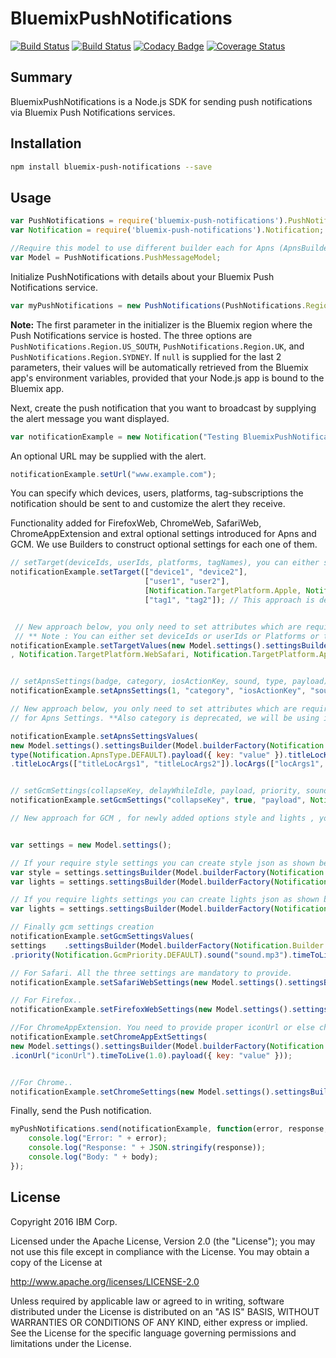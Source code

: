 # BluemixPushNotifications

[![Build Status](https://travis-ci.org/ibm-bluemix-mobile-services/bms-pushnotifications-serversdk-nodejs.svg?branch=master)](https://travis-ci.org/ibm-bluemix-mobile-services/bms-pushnotifications-serversdk-nodejs)
[![Build Status](https://travis-ci.org/ibm-bluemix-mobile-services/bms-pushnotifications-serversdk-nodejs.svg?branch=development)](https://travis-ci.org/ibm-bluemix-mobile-services/bms-pushnotifications-serversdk-nodejs)
[![Codacy Badge](https://api.codacy.com/project/badge/Grade/cc6dd43d4d6d411cb9a31adff90d2252)](https://www.codacy.com/app/ibm-bluemix-mobile-services/bms-pushnotifications-serversdk-nodejs?utm_source=github.com&amp;utm_medium=referral&amp;utm_content=ibm-bluemix-mobile-services/bms-pushnotifications-serversdk-nodejs&amp;utm_campaign=Badge_Grade)
[![Coverage Status](https://coveralls.io/repos/github/ibm-bluemix-mobile-services/bms-pushnotifications-serversdk-nodejs/badge.svg?branch=master)](https://coveralls.io/github/ibm-bluemix-mobile-services/bms-pushnotifications-serversdk-nodejs?branch=master)


## Summary

BluemixPushNotifications is a Node.js SDK for sending push notifications via Bluemix Push Notifications services.


## Installation

```bash
npm install bluemix-push-notifications --save
```


## Usage

```javascript
var PushNotifications = require('bluemix-push-notifications').PushNotifications;
var Notification = require('bluemix-push-notifications').Notification;

//Require this model to use different builder each for Apns (ApnsBuilder), Gcm(GcmBuilder), FirefoxWeb (FirefoxWebBuilder), SafariWeb (SafariWebBuilder), ChromeWeb (ChromeWebBuilder), ChromeAppExt (ChromeAppExtBuilder).
var Model = PushNotifications.PushMessageModel;
```

Initialize PushNotifications with details about your Bluemix Push Notifications service. 

```javascript
var myPushNotifications = new PushNotifications(PushNotifications.Region.US_SOUTH, "your-bluemix-app-guid", "your-push-service-appSecret");
```
**Note:** The first parameter in the initializer is the Bluemix region where the Push Notifications service is hosted. The three options are `PushNotifications.Region.US_SOUTH`, `PushNotifications.Region.UK`, and `PushNotifications.Region.SYDNEY`. If `null` is supplied for the last 2 parameters, their values will be automatically retrieved from the Bluemix app's environment variables, provided that your Node.js app is bound to the Bluemix app.

Next, create the push notification that you want to broadcast by supplying the alert message you want displayed. 

```javascript
var notificationExample = new Notification("Testing BluemixPushNotifications");
```

An optional URL may be supplied with the alert.

```javascript
notificationExample.setUrl("www.example.com");
```

You can specify which devices, users, platforms, tag-subscriptions the notification should be sent to and customize the alert they receive.

Functionality added for FirefoxWeb, ChromeWeb, SafariWeb, ChromeAppExtension and extral optional settings introduced for Apns and GCM. We use Builders to construct optional settings for each one of them.

```javascript
// setTarget(deviceIds, userIds, platforms, tagNames), you can either set deviceIds or userIds or Platforms or tatNames
notificationExample.setTarget(["device1", "device2"], 
                              ["user1", "user2"], 
                              [Notification.TargetPlatform.Apple, Notification.TargetPlatform.Google], 
                              ["tag1", "tag2"]); // This approach is deprecated


 // New approach below, you only need to set attributes which are required :
 // ** Note : You can either set deviceIds or userIds or Platforms or tatNames.
notificationExample.setTargetValues(new Model.settings().settingsBuilder(Model.builderFactory(Notification.Builder.Target)).deviceIds(["device1", "device2"]).userIds(["user1", "user2"]). platforms([Notification.TargetPlatform.Apple, Notification.TargetPlatform.Google, Notification.TargetPlatform.WebChrome, Notification.TargetPlatform.WebFirefox
, Notification.TargetPlatform.WebSafari, Notification.TargetPlatform.AppExtChrome]).tagNames(["tag1", "tag2"]));


// setApnsSettings(badge, category, iosActionKey, sound, type, payload)
notificationExample.setApnsSettings(1, "category", "iosActionKey", "sound.mp3", Notification.ApnsType.DEFAULT, {key: "value"}); // This is deprecated

// New approach below, you only need to set attributes which are required :
// for Apns Settings. **Also category is deprecated, we will be using interactiveCategory instead.

notificationExample.setApnsSettingsValues(
new Model.settings().settingsBuilder(Model.builderFactory(Notification.Builder.Apns)).badge(1).interactiveCategory("interactiveCategory").iosActionKey("iosActionKey").sound("sound.mp3").
type(Notification.ApnsType.DEFAULT).payload({ key: "value" }).titleLocKey("titleLocKey").locKey("locKey").launchImage("launchImage")
.titleLocArgs(["titleLocArgs1", "titleLocArgs2"]).locArgs(["locArgs1", "locArgs2"]).subtitle("subtitle").title("title").attachmentUrl("attachmentUrl"));


// setGcmSettings(collapseKey, delayWhileIdle, payload, priority, sound, timeToLive)
notificationExample.setGcmSettings("collapseKey", true, "payload", Notification.GcmPriority.DEFAULT, "sound.mp3", 1.0); // This is deprecated

// New approach for GCM , for newly added options style and lights , you need to construct there json first if you want to use them.


var settings = new Model.settings();

// If your require style settings you can create style json as shown below;           
var style = settings.settingsBuilder(Model.builderFactory(Notification.Builder.GcmStyle)).type(Notification.GcmStyleTypes.BIGTEST_NOTIFICATION).text("text").title("title").url("url").lines(["lines"]);
var lights = settings.settingsBuilder(Model.builderFactory(Notification.Builder.GcmLights)).ledArgb(Notification.GcmLED.BLACK).ledOffMs(1).ledOnMs(1);

// If you require lights settings you can create lights json as shown below:
var lights = settings.settingsBuilder(Model.builderFactory(Notification.Builder.GcmLights)).ledArgb(Notification.GcmLED.BLACK);

// Finally gcm settings creation
notificationExample.setGcmSettingsValues(
settings    .settingsBuilder(Model.builderFactory(Notification.Builder.Gcm)).collapseKey("collapseKey").delayWhileIdle(true).payload({ key: "value" })
.priority(Notification.GcmPriority.DEFAULT).sound("sound.mp3").timeToLive(1.0).icon("icon").sync(true).visibility(Notification.Visibility.PUBLIC).style(style).lights(lights));

// For Safari. All the three settings are mandatory to provide.
notificationExample.setSafariWebSettings(new Model.settings().settingsBuilder(Model.builderFactory(Notification.Builder.SafariWeb)).title("title").urlArgs(["urlArgs1"]).action("action"));

// For Firefox..
notificationExample.setFirefoxWebSettings(new Model.settings().settingsBuilder(Model.builderFactory(Notification.Builder.FirefoxWeb)).title("title").iconUrl("iconUrl").timeToLive(1.0).payload({ key: "value" }));

//For ChromeAppExtension. You need to provide proper iconUrl or else chromeApp would not work.
notificationExample.setChromeAppExtSettings(
new Model.settings().settingsBuilder(Model.builderFactory(Notification.Builder.ChromeAppExt)).collapseKey("collapseKey").delayWhileIdle(true).title("title")
.iconUrl("iconUrl").timeToLive(1.0).payload({ key: "value" }));


//For Chrome..
notificationExample.setChromeSettings(new Model.settings().settingsBuilder(Model.builderFactory(Notification.Builder.ChromeWeb)).title("title").iconUrl("iconUrl").timeToLive(1.0).payload({ key: "value" }));

```

Finally, send the Push notification.

```javascript
myPushNotifications.send(notificationExample, function(error, response, body) {
    console.log("Error: " + error);
    console.log("Response: " + JSON.stringify(response));
    console.log("Body: " + body);
});
```


## License

Copyright 2016 IBM Corp.

Licensed under the Apache License, Version 2.0 (the "License");
you may not use this file except in compliance with the License.
You may obtain a copy of the License at

http://www.apache.org/licenses/LICENSE-2.0

Unless required by applicable law or agreed to in writing, software
distributed under the License is distributed on an "AS IS" BASIS,
WITHOUT WARRANTIES OR CONDITIONS OF ANY KIND, either express or implied.
See the License for the specific language governing permissions and
limitations under the License.
